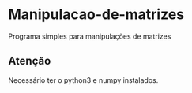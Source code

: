 # Manipulacao-de-matrizes
Programa simples para manipulações de matrizes

## Atenção
Necessário ter o python3 e numpy instalados.

